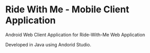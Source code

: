 # Ride With Me - Mobile Client Application 

Android Web Client Application for Ride-With-Me Web Application

Developed in Java using Andorid Studio.
